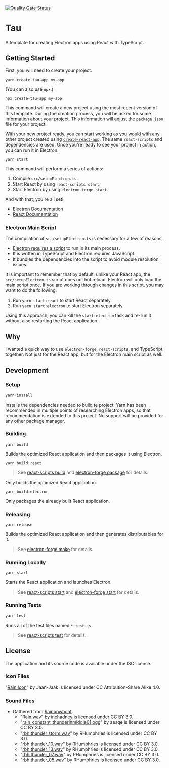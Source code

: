 [![Quality Gate Status](https://sonarcloud.io/api/project_badges/measure?project=kherge_js.tau&metric=alert_status)](https://sonarcloud.io/dashboard?id=kherge_js.tau)

# Tau

A template for creating Electron apps using React with TypeScript.

## Getting Started

First, you will need to create your project.

    yarn create tau-app my-app

(You can also use `npx`.)

    npx create-tau-app my-app

This command will create a new project using the most recent version of this template. During the creation process, you will be asked for some information about your project. This information will adjust the `package.json` file for your project.

With your new project ready, you can start working as you would with any other project created using [`create-react-app`][]. The same `react-scripts` and dependencies are used. Once you're ready to see your project in action, you can run it in Electron.

    yarn start

This command will perform a series of actions:

1. Compile `src/setupElectron.ts`.
2. Start React by using `react-scripts start`.
3. Start Electron by using `electron-forge start`.

And with that, you're all set!

- [Electron Documentation](https://www.electronjs.org/docs)
- [React Documentation](https://reactjs.org/docs/getting-started.html)

### Electron Main Script

The compilation of `src/setupElectron.ts` is necessary for a few of reasons.

- [Electron requires a script][] to run in its main process.
- It is written in TypeScript and Electron requires JavaScript.
- It bundles the dependencies into the script to avoid module resolution issues.

It is important to remember that by default, unlike your React app, the `src/setupElectron.ts` script does not hot reload. Electron will only load the main script once. If you are working through changes in this script, you may want to do the following:

1. Run `yarn start:react` to start React separately.
2. Run `yarn start:electron` to start Electron separately.

Using this approach, you can kill the `start:electron` task and re-run it without also restarting the React application.

[`create-react-app`]: https://create-react-app.dev/
[electron requires a script]: https://www.electronjs.org/docs/tutorial/quick-start#main-and-renderer-processes

## Why

I wanted a quick way to use `electron-forge`, `react-scripts`, and TypeScript together. Not just for the React app, but for the Electron main script as well.

## Development

### Setup

    yarn install

Installs the dependencies needed to build te project. Yarn has been recommended in multiple points of researching Electron apps, so that recommendation is extended to this project. No support will be provided for any other package manager.

### Building

    yarn build

Builds the optimized React application and then packages it using Electron.

    yarn build:react

> See [react-scripts build][] and [electron-forge package][] for details.

Only builds the optimized React application.

    yarn build:electron

Only packages the already built React application.

[react-scripts build]: https://create-react-app.dev/docs/available-scripts/#npm-run-build
[electron-forge package]: https://www.electronforge.io/cli#package

### Releasing

    yarn release

Builds the optimized React application and then generates distributables for it.

> See [electron-forge make][] for details.

[electron-forge make]: https://www.electronforge.io/cli#make

### Running Locally

    yarn start

Starts the React application and launches Electron.

> See [react-scripts start][] and [electron-forge start][] for details.

[react-scripts start]: https://create-react-app.dev/docs/available-scripts/#npm-start
[electron-forge start]: https://www.electronforge.io/cli#start

### Running Tests

    yarn test

Runs all of the test files named `*.test.js`.

> See [react-scripts test][] for details.

[react-scripts test]: https://create-react-app.dev/docs/available-scripts/#npm-test

## License

The application and its source code is available under the ISC license.

### Icon Files

"[Rain Icon](https://iconarchive.com/show/weather-icons-by-jaan-jaak/rain-icon.html)" by Jaan-Jaak is licensed under CC Attribution-Share Alike 4.0.

### Sound Files

- Gathered from [Rainbowhunt](https://rainbowhunt.com/).
  - "[Rain.wav](https://freesound.org/people/inchadney/sounds/88225/)" by inchadney is licensed under CC BY 3.0.
  - "[rain_constant_thunderinmiddle01.ogg](https://freesound.org/people/aesqe/sounds/37614/)" by aesqe is licensed under CC BY 3.0.
  - "[rbh thunder storm.wav](https://freesound.org/people/RHumphries/sounds/2523/)" by RHumphries is licensed under CC BY 3.0.
  - "[rbh thunder_10.wav](https://freesound.org/people/RHumphries/sounds/2532/)" by RHumphries is licensed under CC BY 3.0.
  - "[rbh thunder_13.wav](https://freesound.org/people/RHumphries/sounds/2535/)" by RHumphries is licensed under CC BY 3.0.
  - "[rbh thunder_07.wav](https://freesound.org/people/RHumphries/sounds/2529/)" by RHumphries is licensed under CC BY 3.0.
  - "[rbh thunder_05.wav](https://freesound.org/people/RHumphries/sounds/2527/)" by RHumphries is licensed under CC BY 3.0.
